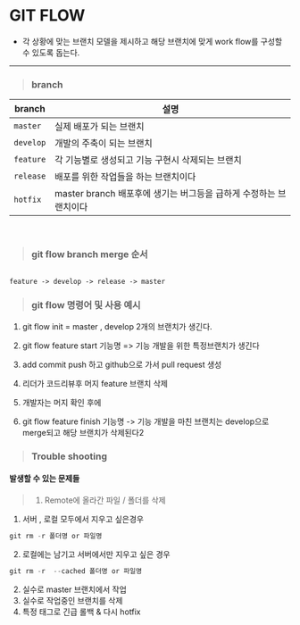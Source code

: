 # GIT FLOW

- 각 상황에 맞는 브랜치 모델을 제시하고 해당 브랜치에 맞게 work flow를 구성할 수 있도록 돕는다.
---

> ### branch

|branch|설명|
|--|--|
|`master`|실제 배포가 되는 브랜치 |
|`develop`|개발의 주축이 되는 브랜치 |
|`feature`|각 기능별로 생성되고 기능 구현시 삭제되는 브랜치 |
|`release`|배포를 위한 작업들을 하는 브랜치이다 |
|`hotfix`| master branch 배포후에 생기는 버그등을 급하게 수정하는 브랜치이다 |

<br/>

>  ### git flow branch merge 순서

```

feature -> develop -> release -> master 

```

>  ### git flow 명령어 및 사용 예시

1. git flow init =   master  ,  develop 2개의 브랜치가 생긴다.

2. git flow feature  start 기능명  => 기능 개발을 위한 특정브랜치가 생긴다

3. add commit push 하고 github으로 가서 pull request 생성

4. 리더가 코드리뷰후 머지  feature 브랜치 삭제 

5. 개발자는 머지 확인 후에 

6. git flow feature finish 기능명 -> 기능 개발을 마친 브랜치는 develop으로 merge되고 해당 브랜치가 삭제된다2


> ### Trouble shooting

#### 발생할 수 있는 문제들
> 1. Remote에 올라간 파일 / 폴더를 삭제
1) 서버 , 로컬 모두에서 지우고 싶은경우
```js
git rm -r 폴더명 or 파일명 
```
2) 로컬에는 남기고 서버에서만 지우고 싶은 경우
```js
git rm -r  --cached 폴더명 or 파일명 
```

2. 실수로 master 브랜치에서 작업
3. 실수로 작업중인 브랜치를 삭제
4. 특정 태그로 긴급 롤백 & 다시 hotfix



